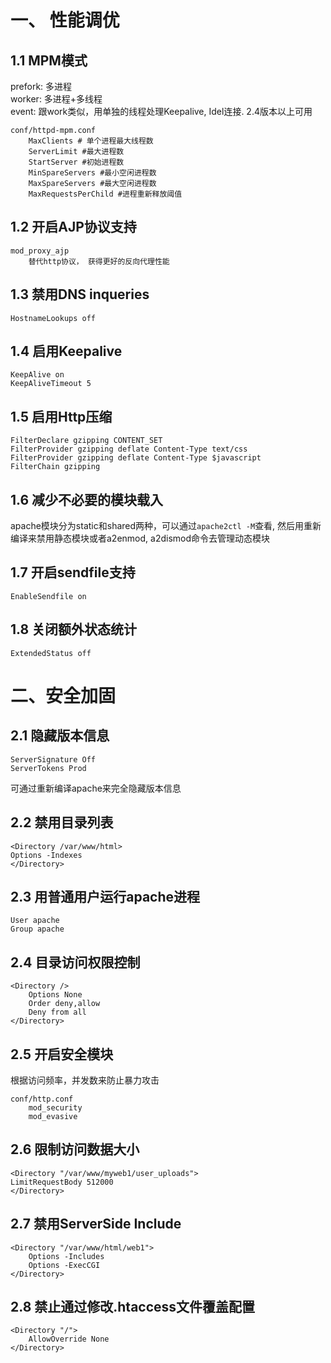 # 一、 性能调优
## 1.1 MPM模式
prefork: 多进程  
worker: 多进程+多线程  
event: 跟work类似，用单独的线程处理Keepalive, Idel连接. 2.4版本以上可用  
  
```
conf/httpd-mpm.conf
    MaxClients # 单个进程最大线程数
    ServerLimit #最大进程数
    StartServer #初始进程数 
    MinSpareServers #最小空闲进程数
    MaxSpareServers #最大空闲进程数
    MaxRequestsPerChild #进程重新释放阈值
```
## 1.2 开启AJP协议支持
```
mod_proxy_ajp 
    替代http协议， 获得更好的反向代理性能
```
## 1.3 禁用DNS inqueries
```
HostnameLookups off
```
## 1.4 启用Keepalive
```
KeepAlive on
KeepAliveTimeout 5

```
## 1.5 启用Http压缩
```
FilterDeclare gzipping CONTENT_SET
FilterProvider gzipping deflate Content-Type text/css
FilterProvider gzipping deflate Content-Type $javascript
FilterChain gzipping

```
## 1.6 减少不必要的模块载入
apache模块分为static和shared两种，可以通过`apache2ctl -M`查看, 然后用重新  
编译来禁用静态模块或者a2enmod, a2dismod命令去管理动态模块
## 1.7 开启sendfile支持
```
EnableSendfile on
```

## 1.8 关闭额外状态统计
```
ExtendedStatus off
```

# 二、安全加固
## 2.1 隐藏版本信息
```
ServerSignature Off
ServerTokens Prod
```
可通过重新编译apache来完全隐藏版本信息  

## 2.2 禁用目录列表
```
<Directory /var/www/html>
Options -Indexes
</Directory>
```

## 2.3 用普通用户运行apache进程
```
User apache
Group apache
```
## 2.4 目录访问权限控制
```
<Directory />
    Options None
    Order deny,allow
    Deny from all
</Directory>
```
## 2.5 开启安全模块
根据访问频率，并发数来防止暴力攻击
```
conf/http.conf
    mod_security
    mod_evasive 
```
## 2.6 限制访问数据大小
```
<Directory "/var/www/myweb1/user_uploads">
LimitRequestBody 512000
</Directory>
```
## 2.7 禁用ServerSide Include
```
<Directory "/var/www/html/web1">
    Options -Includes 
    Options -ExecCGI
</Directory>
```
## 2.8 禁止通过修改.htaccess文件覆盖配置
```
<Directory "/">
    AllowOverride None
</Directory>
```

